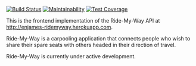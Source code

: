 [![Build Status](https://travis-ci.org/jamesenejo/rmw-frontend.svg?branch=develop)](https://travis-ci.org/jamesenejo/rmw-react) [![Maintainability](https://api.codeclimate.com/v1/badges/c06cfbcce3b60a24a545/maintainability)](https://codeclimate.com/github/jamesenejo/rmw-react/maintainability) [![Test Coverage](https://api.codeclimate.com/v1/badges/c06cfbcce3b60a24a545/test_coverage)](https://codeclimate.com/github/jamesenejo/rmw-react/test_coverage)

This is the frontend implementation of the Ride-My-Way API at http://enjames-ridemyway.herokuapp.com.

Ride-My-Way is a carpooling application that connects people who wish to share their spare seats with others headed in their direction of travel.

Ride-My-Way is currently under active development.
